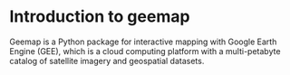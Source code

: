 # Introduction to geemap

Geemap is a Python package for interactive mapping with Google Earth Engine (GEE), which is a cloud computing platform with a multi-petabyte catalog of satellite imagery and geospatial datasets.

